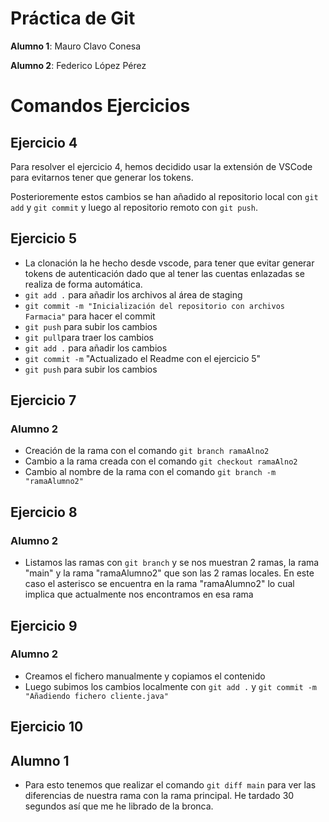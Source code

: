 # Práctica de Git

**Alumno 1**: Mauro Clavo Conesa

**Alumno 2**: Federico López Pérez

# Comandos Ejercicios
## Ejercicio 4
Para resolver el ejercicio 4, hemos decidido usar la extensión de VSCode para evitarnos tener que generar los tokens.

Posterioremente estos cambios se han añadido al repositorio local con `git add` y `git commit` y luego al repositorio remoto con `git push`.

## Ejercicio 5
- La clonación la he hecho desde vscode, para tener que evitar generar tokens de autenticación dado que al tener las cuentas enlazadas se realiza de forma automática.
- `git add .` para añadir los archivos al área de staging
- `git commit -m "Inicialización del repositorio con archivos Farmacia"` para hacer el commit
- `git push` para subir los cambios
- `git pull`para traer los cambios
- `git add .` para añadir los cambios
- `git commit -m` "Actualizado el Readme con el ejercicio 5"
- `git push` para subir los cambios

## Ejercicio 7
### Alumno 2
- Creación de la rama con el comando `git branch ramaAlno2`
- Cambio a la rama creada con el comando `git checkout ramaAlno2`
- Cambio al nombre de la rama con el comando `git branch -m "ramaAlumno2"`

## Ejercicio 8
### Alumno 2
- Listamos las ramas con `git branch` y se nos muestran 2 ramas, la rama "main" y la rama "ramaAlumno2" que son las 2 ramas locales. En este caso el asterisco se encuentra en la rama "ramaAlumno2" lo cual implica que actualmente nos encontramos en esa rama

## Ejercicio 9
### Alumno 2
- Creamos el fichero manualmente y copiamos el contenido
- Luego subimos los cambios localmente con `git add .` y `git commit -m "Añadiendo fichero cliente.java"`

## Ejercicio 10
## Alumno 1
- Para esto tenemos que realizar el comando `git diff main` para ver las diferencias de nuestra rama con la rama principal. He tardado 30 segundos así que me he librado de la bronca.